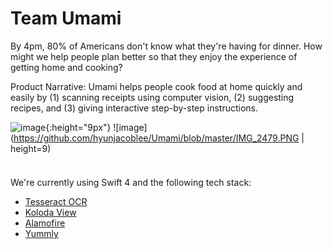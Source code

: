# Team Umami
By 4pm, 80% of Americans don't know what they're having for dinner. How might we help people plan better so that they enjoy the experience of getting home and cooking?

Product Narrative: Umami helps people cook food at home quickly and easily by (1) scanning receipts using computer vision, (2) suggesting recipes, and (3) giving interactive step-by-step instructions.

![image](https://github.com/hyunjacoblee/Umami/blob/master/IMG_2478.PNG){:height="9px"} ![image](https://github.com/hyunjacoblee/Umami/blob/master/IMG_2479.PNG | height=9)

<img src="https://github.com/hyunjacoblee/Umami/blob/master/IMG_2478.PNG" height="9">


We're currently using Swift 4 and the following tech stack:
* [Tesseract OCR](https://github.com/tesseract-ocr/tesseract)
* [Koloda View](https://github.com/Yalantis/Koloda)
* [Alamofire](https://github.com/Alamofire/Alamofire)
* [Yummly](https://developer.yummly.com/)
